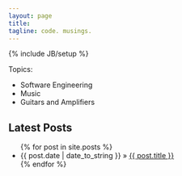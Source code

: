 ```yaml
---
layout: page
title:    
tagline: code. musings.
---
```

{% include JB/setup %}

Topics:

* Software Engineering
* Music
* Guitars and Amplifiers  

## Latest Posts

<ul class="posts">
  {% for post in site.posts %}
    <li><span>{{ post.date | date_to_string }}</span> &raquo; <a href="{{ BASE_PATH }}{{ post.url }}">{{ post.title }}</a></li>
  {% endfor %}
</ul>


